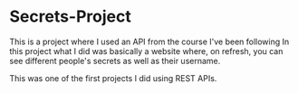 # Secrets-Project

This is a project where I used an API from  the course I've been following 
In this project what I did was basically a website where, on refresh, you can see different people's secrets as well as their username.

This was one of the first projects I did using REST APIs. 